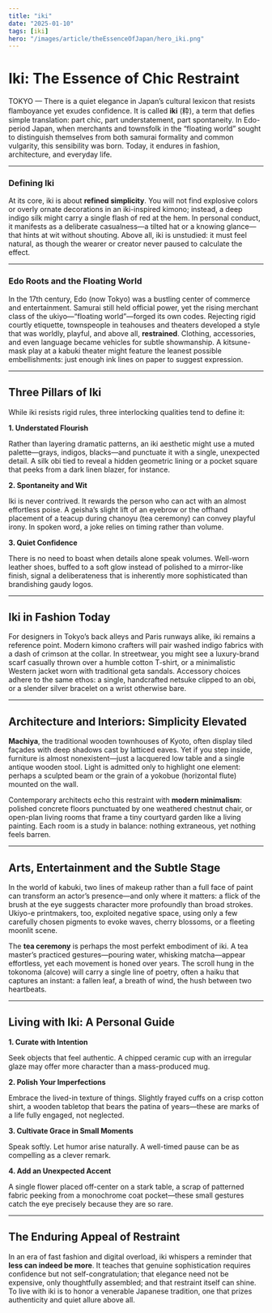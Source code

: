 ```yaml
---
title: "iki"
date: "2025-01-10"
tags: [iki]
hero: "/images/article/theEssenceOfJapan/hero_iki.png"
---
```


# Iki: The Essence of Chic Restraint

TOKYO — There is a quiet elegance in Japan’s cultural lexicon that resists flamboyance yet exudes confidence. It is called **iki** (粋), a term that defies simple translation: part chic, part understatement, part spontaneity. In Edo-period Japan, when merchants and townsfolk in the “floating world” sought to distinguish themselves from both samurai formality and common vulgarity, this sensibility was born. Today, it endures in fashion, architecture, and everyday life.

---

### Defining Iki

At its core, iki is about **refined simplicity**. You will not find explosive colors or overly ornate decorations in an iki-inspired kimono; instead, a deep indigo silk might carry a single flash of red at the hem. In personal conduct, it manifests as a deliberate casualness—a tilted hat or a knowing glance—that hints at wit without shouting. Above all, iki is unstudied: it must feel natural, as though the wearer or creator never paused to calculate the effect.

---

### Edo Roots and the Floating World

In the 17th century, Edo (now Tokyo) was a bustling center of commerce and entertainment. Samurai still held official power, yet the rising merchant class of the ukiyo—“floating world”—forged its own codes. Rejecting rigid courtly etiquette, townspeople in teahouses and theaters developed a style that was worldly, playful, and above all, **restrained**. Clothing, accessories, and even language became vehicles for subtle showmanship. A kitsune-mask play at a kabuki theater might feature the leanest possible embellishments: just enough ink lines on paper to suggest expression.

---

## Three Pillars of Iki

While iki resists rigid rules, three interlocking qualities tend to define it:

**1. Understated Flourish**

   Rather than layering dramatic patterns, an iki aesthetic might use a muted palette—grays, indigos, blacks—and punctuate it with a single, unexpected detail. A silk obi tied to reveal a hidden geometric lining or a pocket square that peeks from a dark linen blazer, for instance.

**2. Spontaneity and Wit**

   Iki is never contrived. It rewards the person who can act with an almost effortless poise. A geisha’s slight lift of an eyebrow or the offhand placement of a teacup during chanoyu (tea ceremony) can convey playful irony. In spoken word, a joke relies on timing rather than volume.

**3. Quiet Confidence**

   There is no need to boast when details alone speak volumes. Well-worn leather shoes, buffed to a soft glow instead of polished to a mirror-like finish, signal a deliberateness that is inherently more sophisticated than brandishing gaudy logos.

---

## Iki in Fashion Today

For designers in Tokyo’s back alleys and Paris runways alike, iki remains a reference point. Modern kimono crafters will pair washed indigo fabrics with a dash of crimson at the collar. In streetwear, you might see a luxury-brand scarf casually thrown over a humble cotton T-shirt, or a minimalistic Western jacket worn with traditional geta sandals. Accessory choices adhere to the same ethos: a single, handcrafted netsuke clipped to an obi, or a slender silver bracelet on a wrist otherwise bare.

---

## Architecture and Interiors: Simplicity Elevated

**Machiya**, the traditional wooden townhouses of Kyoto, often display tiled façades with deep shadows cast by latticed eaves. Yet if you step inside, furniture is almost nonexistent—just a lacquered low table and a single antique wooden stool. Light is admitted only to highlight one element: perhaps a sculpted beam or the grain of a yokobue (horizontal flute) mounted on the wall.

Contemporary architects echo this restraint with **modern minimalism**: polished concrete floors punctuated by one weathered chestnut chair, or open-plan living rooms that frame a tiny courtyard garden like a living painting. Each room is a study in balance: nothing extraneous, yet nothing feels barren.

---

## Arts, Entertainment and the Subtle Stage

In the world of kabuki, two lines of makeup rather than a full face of paint can transform an actor’s presence—and only where it matters: a flick of the brush at the eye suggests character more profoundly than broad strokes. Ukiyo-e printmakers, too, exploited negative space, using only a few carefully chosen pigments to evoke waves, cherry blossoms, or a fleeting moonlit scene.

The **tea ceremony** is perhaps the most perfekt embodiment of iki. A tea master’s practiced gestures—pouring water, whisking matcha—appear effortless, yet each movement is honed over years. The scroll hung in the tokonoma (alcove) will carry a single line of poetry, often a haiku that captures an instant: a fallen leaf, a breath of wind, the hush between two heartbeats.

---

## Living with Iki: A Personal Guide

**1. Curate with Intention**

   Seek objects that feel authentic. A chipped ceramic cup with an irregular glaze may offer more character than a mass-produced mug.

**2. Polish Your Imperfections**

   Embrace the lived-in texture of things. Slightly frayed cuffs on a crisp cotton shirt, a wooden tabletop that bears the patina of years—these are marks of a life fully engaged, not neglected.

**3. Cultivate Grace in Small Moments**

   Speak softly. Let humor arise naturally. A well-timed pause can be as compelling as a clever remark.

**4. Add an Unexpected Accent**

   A single flower placed off-center on a stark table, a scrap of patterned fabric peeking from a monochrome coat pocket—these small gestures catch the eye precisely because they are so rare.

---

## The Enduring Appeal of Restraint

In an era of fast fashion and digital overload, iki whispers a reminder that **less can indeed be more**. It teaches that genuine sophistication requires confidence but not self-congratulation; that elegance need not be expensive, only thoughtfully assembled; and that restraint itself can shine. To live with iki is to honor a venerable Japanese tradition, one that prizes authenticity and quiet allure above all.

<!-- 
# Iki: The Essence of Chic Restraint

**Iki** (粋) is a uniquely Japanese aesthetic and cultural ideal that celebrates refined simplicity, spontaneous elegance, and an unstudied sophistication. Unlike ostentation, iki conveys a sense of cool confidence born of restraint and subtlety.

---

## 1. Definition and Origins

### **Meaning of Iki**  
  Iki literally means “stylish” or “chic,” but its nuance lies in a quietly seductive allure—unaffected, unpretentious, yet unmistakably refined.

### **Historical Roots**  
  The concept of iki emerged in Edo (modern Tokyo) during the 17th–19th centuries. Merchants and townspeople of the floating world (*ukiyo*) distilled a playful, worldly manner that rejected samurai formality without lapsing into vulgarity.

---

## 2. Three Hallmarks of Iki

### **1. Simplicity with a Twist**
   - Clean lines or forms with a single, unexpected flourish.  
   - *Example:* A kimono in muted indigo with a bold splash of red at the hem.

### **2. Spontaneity and Originality** 
   - Natural behavior that hints at an intelligent wit or playful irony.  
   - *Example:* A casually tilted hat or a glance that conveys more than words.

### **3. Underplayed Confidence**  
   - The absence of boasting; refinement shown through small details.  
   - *Example:* Well-worn leather shoes polished to a soft sheen rather than a blinding gloss.

---

## 3. Iki in Fashion & Personal Style

### **Kimono and Streetwear**  
  - Folding a haori jacket to reveal an inner pattern, or wearing Western jackets with traditional geta sandals.  
  - Mixing luxurious fabric with humble cotton—e.g., pairing a silk scarf with a simple linen shirt.

### **Accessories**
  - A single designer talisman or a hand-carved netsuke hanging from an obi, balanced by plain clothing.  
  - Subtle jewelry: a slender chain or tiny ear stud that catches the light discreetly.

---

## 4. Iki in Architecture & Interior Design

### **Urban Machiya Townhouses**  
  - Darkened latticed façades with attention to one elegant detail—a sculpted beam or lacquered door pull.  
  - Interiors kept uncluttered; furnishings chosen for texture and form, not volume.

### **Modern Minimalism**  
  - Polished concrete floors juxtaposed with a single antique wooden stool.  
  - Open-plan spaces that reveal a carefully framed garden view, nothing more.

---

## 5. Iki in Arts & Entertainment

### **Kabuki and Ukiyo-e**  
  - Actors’ minimal make-up lines that accentuate a single expressive feature.  
  - Woodblock prints with spare compositions—just enough color and detail to intrigue.

### **Tea Ceremony & Haiku**  
  - A tea master’s swift, assured gestures—every motion purposeful yet seemingly casual.  
  - Haiku that capture a fleeting moment with precise language and an unforced wit.

---

## 6. Cultivating Iki in Daily Life

### **1. Mindful Curation**  
   Keep possessions few but meaningful; choose items that surprise without shouting.

### **2. Polished Imperfection**  
   Embrace a lived-in patina—crisp white shirts with slightly frayed cuffs, for example.

### **3. Graceful Interaction**  
   Speak softly, with timing and humor; let pauses carry as much weight as words.

### **4. Unexpected Touches**  
   Add a single fresh flower to an otherwise austere table setting.

---

## 7. Conclusion

Iki offers a model for living with elegant economy—where less truly is more and subtlety becomes a form of luxury. By integrating its principles of refined restraint, inventive flair, and quiet confidence, we can cultivate a personal style and environment that feels effortlessly sophisticated.

---

### **References:**  
-Condé, Mary. *Iki: The Elegance of Edo*. Tokyo University Press, 2005.  
-Hosokawa, Morihiro. *The Japanese Sense of Aesthetics*. Kodansha International, 2010.   -->